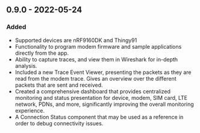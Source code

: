 ## 0.9.0 - 2022-05-24

### Added

-   Supported devices are nRF9160DK and Thingy91
-   Functionality to program modem firmware and sample applications directly
    from the app.
-   Ability to capture traces, and view them in Wireshark for in-depth analysis.
-   Included a new Trace Event Viewer, presenting the packets as they are read
    from the modem trace. Gives an overview over the different packets that are
    sent and received.
-   Created a comprehensive dashboard that provides centralized monitoring and
    status presentation for device, modem, SIM card, LTE network, PDNs, and
    more, significantly improving the overall monitoring experience.
-   A Connection Status component that may be used as a reference in order to
    debug connectivity issues.
